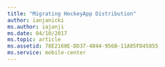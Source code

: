 ```yaml
---
title: "Migrating HockeyApp Distribution"
author: ianjanicki
ms.author: iajanji
ms.date: 04/10/2017
ms.topic: article
ms.assetid: 78E2160E-DD37-4844-956B-11A85FD45855
ms.service: mobile-center
---
```

